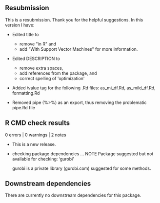 ## Resubmission
This is a resubmission. Thank you for the helpful suggestions. 
In this version I have:

* Edited title to 
  * remove "in R" and 
  * add "With Support Vector Machines" for more information.

* Edited DESCRIPTION to 
  * remove extra spaces,
  * add references from the package, and 
  * correct spelling of 'optimization'

* Added \value tag for the following .Rd files: as_mi_df.Rd, as_mild_df.Rd, 
  formatting.Rd

* Removed pipe (%>%) as an export, thus removing the problematic pipe.Rd file

## R CMD check results

0 errors | 0 warnings | 2 notes

* This is a new release.

* checking package dependencies ... NOTE
  Package suggested but not available for checking: ‘gurobi’

  gurobi is a private library (gurobi.com) suggested for some methods.

## Downstream dependencies
There are currently no downstream dependencies for this package.

